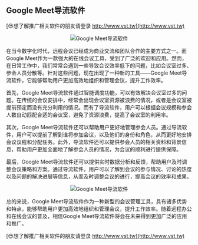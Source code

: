 ## **Google Meet导流软件**

[😍想了解推广相关软件的朋友请登录 http://www.vst.tw](http://www.vst.tw)

 <center><img src="https://vst.tw/MP4/tuiguang/png/1.png" alt="Google Meet导流软件"></center>

在当今数字化时代，远程会议已经成为商业交流和团队合作的主要方式之一。而Google Meet作为一款强大的在线会议工具，受到了广泛的欢迎和应用。然而，在日常工作中，我们常常会遇到一些导致会议效率低下的问题，比如会议室过多、参会人员分散等。针对这些问题，现在出现了一种新的工具——Google Meet导流软件，它能够帮助用户更加高效地组织和管理会议，提升工作效率。

首先，Google Meet导流软件通过智能调度功能，可以有效解决会议室过多的问题。在传统的会议安排中，经常会出现会议室资源被浪费的情况，或者是会议室被提前预定而没有充分利用的情况。而有了导流软件，用户可以根据会议规模和参会人数自动匹配合适的会议室，避免了资源浪费，提高了会议室的利用率。

其次，Google Meet导流软件还可以帮助用户更好地管理参会人员。通过导流软件，用户可以提前了解到谁将参加会议，以及他们的身份和角色，从而更好地安排会议议程和分配任务。此外，导流软件还可以提供参会人员的相关资料和背景信息，帮助用户更加全面地了解参会人员的情况，为会议的顺利进行提供保障。

最后，Google Meet导流软件还可以提供实时数据分析和反馈，帮助用户及时调整会议策略和方案。通过导流软件，用户可以了解到会议的参与情况、讨论的热度以及问题的解决进展等信息，从而及时调整会议的进行，提高会议的效率和成果。

 <center><img src="https://vst.tw/MP4/tuiguang/png/4.png" alt="Google Meet导流软件"></center>

总的来说，Google Meet导流软件作为一种新型的会议管理工具，具有诸多优势和特点，能够帮助用户更加高效地组织和管理会议，提升工作效率。随着远程办公和在线会议的普及，相信Google Meet导流软件将会在未来得到更加广泛的应用和推广。

[😍想了解推广相关软件的朋友请登录 http://www.vst.tw](http://www.vst.tw)



